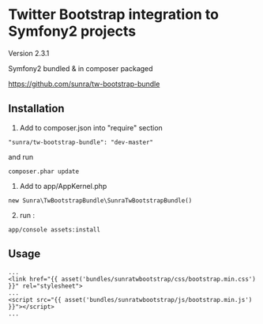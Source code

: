 Twitter Bootstrap integration to Symfony2 projects
==================================
Version 2.3.1


Symfony2 bundled & in composer packaged

https://github.com/sunra/tw-bootstrap-bundle



Installation
------------

1. Add to composer.json into "require" section
```
"sunra/tw-bootstrap-bundle": "dev-master"
```
and run 
```
composer.phar update
```

1. Add to app/AppKernel.php
```
new Sunra\TwBootstrapBundle\SunraTwBootstrapBundle()
```

2. run :
```
app/console assets:install
```


Usage
-----
```
...
<link href="{{ asset('bundles/sunratwbootstrap/css/bootstrap.min.css') }}" rel="stylesheet">
...
<script src="{{ asset('bundles/sunratwbootstrap/js/bootstrap.min.js') }}"></script>
...

```